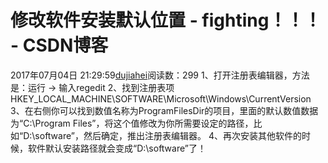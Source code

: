 # 修改软件安装默认位置 - fighting！！！ - CSDN博客
2017年07月04日 21:29:59[dujiahei](https://me.csdn.net/dujiahei)阅读数：299
1、打开注册表编辑器，方法是：运行 -> 输入regedit 
2、找到注册表项
HKEY_LOCAL_MACHINE\SOFTWARE\Microsoft\Windows\CurrentVersion
3、在右侧你可以找到数值名称为ProgramFilesDir的项目，里面的默认数值数据为“C:\Program Files”，将这个值修改为你所需要设定的路径，比如“D:\software”，然后确定，推出注册表编辑器。
4、再次安装其他软件的时候，软件默认安装路径就会变成“D:\software”了！

